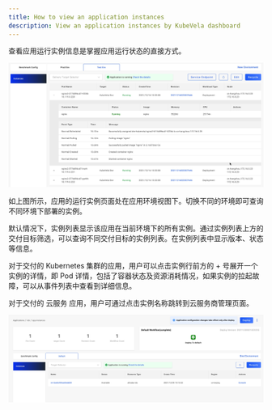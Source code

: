 ```yaml
---
title: How to view an application instances
description: View an application instances by KubeVela dashboard
---
```


查看应用运行实例信息是掌握应用运行状态的直接方式。

![pod list](../../../resources/pod-list.jpg)

如上图所示，应用的运行实例页面处在应用环境视图下。切换不同的环境即可查询不同环境下部署的实例。

默认情况下，实例列表显示该应用在当前环境下的所有实例。通过实例列表上方的交付目标筛选，可以查询不同交付目标的实例列表。在实例列表中显示版本、状态等信息。

对于交付的 Kubernetes 集群的应用，用户可以点击实例行前方的 + 号展开一个实例的详情，即 Pod 详情，包括了容器状态及资源消耗情况，如果实例的拉起故障，可以从事件列表中查看到详细信息。

对于交付的 云服务 应用，用户可通过点击实例名称跳转到云服务商管理页面。

![rds-instances](../../../resources/rds-instances.jpg)
